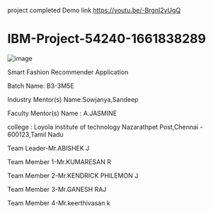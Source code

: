 project completed
Demo link  https://youtu.be/-BrgnI2yUgQ
# IBM-Project-54240-1661838289
![image](https://user-images.githubusercontent.com/91142244/192943967-ec8fdcbf-4c57-4b3c-a00a-dc96412c554e.png)

Smart Fashion Recommender Application

Batch Name: B3-3M5E 

Industry Mentor(s) Name:Sowjanya,Sandeep

Faculty Mentor(s) Name : A.JASMINE

college : Loyola institute of technology
          Nazarathpet Post,Chennai - 600123,Tamil Nadu
          
          
         
 Team Leader-Mr.ABISHEK J
 
 Team Member 1-Mr.KUMARESAN R
 
 Team Member 2-Mr.KENDRICK PHILEMON J
 
 Team Member 3-Mr.GANESH RAJ 
 
 Team Member 4-Mr.keerthivasan k
